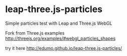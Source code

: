 leap-three.js-particles
=======================

Simple particles test with Leap and Three.js WebGL

Fork from Three.js examples http://threejs.org/examples/#webgl_particles_shapes

try it here http://edumo.github.io/leap-three.js-particles/
